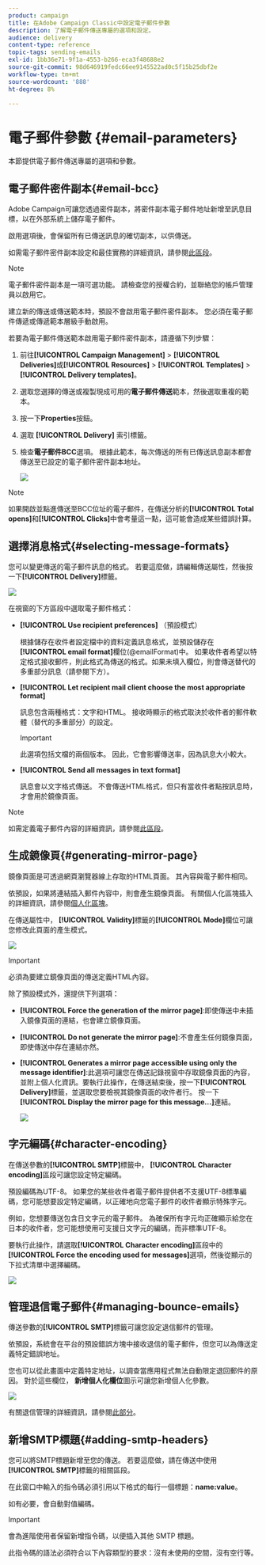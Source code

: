 ```yaml
---
product: campaign
title: 在Adobe Campaign Classic中設定電子郵件參數
description: 了解電子郵件傳送專屬的選項和設定。
audience: delivery
content-type: reference
topic-tags: sending-emails
exl-id: 1bb36e71-9f1a-4553-b266-eca3f48688e2
source-git-commit: 98d646919fedc66ee9145522ad0c5f15b25dbf2e
workflow-type: tm+mt
source-wordcount: '888'
ht-degree: 8%

---
```


# 電子郵件參數 {#email-parameters}

本節提供電子郵件傳送專屬的選項和參數。

## 電子郵件密件副本{#email-bcc}

Adobe Campaign可讓您透過密件副本，將密件副本電子郵件地址新增至訊息目標，以在外部系統上儲存電子郵件。

啟用選項後，會保留所有已傳送訊息的確切副本，以供傳送。

如需電子郵件密件副本設定和最佳實務的詳細資訊，請參閱[此區段](../../installation/using/email-archiving.md)。

>[!NOTE]
>
>電子郵件密件副本是一項可選功能。 請檢查您的授權合約，並聯絡您的帳戶管理員以啟用它。

建立新的傳送或傳送範本時，預設不會啟用電子郵件密件副本。 您必須在電子郵件傳遞或傳遞範本層級手動啟用。

若要為電子郵件傳送範本啟用電子郵件密件副本，請遵循下列步驟：

1. 前往&#x200B;**[!UICONTROL Campaign Management]** > **[!UICONTROL Deliveries]**&#x200B;或&#x200B;**[!UICONTROL Resources]** > **[!UICONTROL Templates]** > **[!UICONTROL Delivery templates]**。
1. 選取您選擇的傳送或複製現成可用的&#x200B;**電子郵件傳送**&#x200B;範本，然後選取重複的範本。
1. 按一下&#x200B;**Properties**&#x200B;按鈕。
1. 選取 **[!UICONTROL Delivery]** 索引標籤。
1. 檢查&#x200B;**電子郵件BCC**&#x200B;選項。 根據此範本，每次傳送的所有已傳送訊息副本都會傳送至已設定的電子郵件密件副本地址。

   ![](assets/s_ncs_user_wizard_archiving.png)

>[!NOTE]
>
>如果開啟並點進傳送至BCC位址的電子郵件，在傳送分析的&#x200B;**[!UICONTROL Total opens]**&#x200B;和&#x200B;**[!UICONTROL Clicks]**&#x200B;中會考量這一點，這可能會造成某些錯誤計算。

## 選擇消息格式{#selecting-message-formats}

您可以變更傳送的電子郵件訊息的格式。 若要這麼做，請編輯傳送屬性，然後按一下&#x200B;**[!UICONTROL Delivery]**&#x200B;標籤。

![](assets/s_ncs_user_wizard_email_param.png)

在視窗的下方區段中選取電子郵件格式：

* **[!UICONTROL Use recipient preferences]** （預設模式）

   根據儲存在收件者設定檔中的資料定義訊息格式，並預設儲存在&#x200B;**[!UICONTROL email format]**&#x200B;欄位(@emailFormat)中。 如果收件者希望以特定格式接收郵件，則此格式為傳送的格式。如果未填入欄位，則會傳送替代的多重部分訊息（請參閱下方）。

* **[!UICONTROL Let recipient mail client choose the most appropriate format]**

   訊息包含兩種格式：文字和HTML。 接收時顯示的格式取決於收件者的郵件軟體（替代的多重部分）的設定。

   >[!IMPORTANT]
   >
   >此選項包括文檔的兩個版本。 因此，它會影響傳送率，因為訊息大小較大。

* **[!UICONTROL Send all messages in text format]**

   訊息會以文字格式傳送。 不會傳送HTML格式，但只有當收件者點按訊息時，才會用於鏡像頁面。

>[!NOTE]
>
>如需定義電子郵件內容的詳細資訊，請參閱[此區段](../../delivery/using/defining-the-email-content.md)。

## 生成鏡像頁{#generating-mirror-page}

鏡像頁面是可透過網頁瀏覽器線上存取的HTML頁面。 其內容與電子郵件相同。

依預設，如果將連結插入郵件內容中，則會產生鏡像頁面。 有關個人化區塊插入的詳細資訊，請參閱[個人化區塊](../../delivery/using/personalization-blocks.md)。

在傳送屬性中， **[!UICONTROL Validity]**&#x200B;標籤的&#x200B;**[!UICONTROL Mode]**&#x200B;欄位可讓您修改此頁面的產生模式。

![](assets/s_ncs_user_wizard_miror_page_mode.png)

>[!IMPORTANT]
>
>必須為要建立鏡像頁面的傳送定義HTML內容。

除了預設模式外，還提供下列選項：

* **[!UICONTROL Force the generation of the mirror page]**:即使傳送中未插入鏡像頁面的連結，也會建立鏡像頁面。
* **[!UICONTROL Do not generate the mirror page]**:不會產生任何鏡像頁面，即使傳送中存在連結亦然。
* **[!UICONTROL Generates a mirror page accessible using only the message identifier]**:此選項可讓您在傳送記錄視窗中存取鏡像頁面的內容，並附上個人化資訊。要執行此操作，在傳送結束後，按一下&#x200B;**[!UICONTROL Delivery]**&#x200B;標籤，並選取您要檢視其鏡像頁面的收件者行。 按一下&#x200B;**[!UICONTROL Display the mirror page for this message...]**&#x200B;連結。

   ![](assets/s_ncs_user_wizard_miror_page_link.png)

## 字元編碼{#character-encoding}

在傳送參數的&#x200B;**[!UICONTROL SMTP]**&#x200B;標籤中， **[!UICONTROL Character encoding]**&#x200B;區段可讓您設定特定編碼。

預設編碼為UTF-8。 如果您的某些收件者電子郵件提供者不支援UTF-8標準編碼，您可能想要設定特定編碼，以正確地向您電子郵件的收件者顯示特殊字元。

例如，您想要傳送包含日文字元的電子郵件。 為確保所有字元均正確顯示給您在日本的收件者，您可能想使用可支援日文字元的編碼，而非標準UTF-8。

要執行此操作，請選取&#x200B;**[!UICONTROL Character encoding]**&#x200B;區段中的&#x200B;**[!UICONTROL Force the encoding used for messages]**&#x200B;選項，然後從顯示的下拉式清單中選擇編碼。

![](assets/s_ncs_user_email_del_properties_smtp_tab_encoding.png)

## 管理退信電子郵件{#managing-bounce-emails}

傳送參數的&#x200B;**[!UICONTROL SMTP]**&#x200B;標籤可讓您設定退信郵件的管理。

依預設，系統會在平台的預設錯誤方塊中接收退信的電子郵件，但您可以為傳送定義特定錯誤地址。

您也可以從此畫面中定義特定地址，以調查當應用程式無法自動限定退回郵件的原因。 對於這些欄位， **新增個人化欄位**&#x200B;圖示可讓您新增個人化參數。

![](assets/s_ncs_user_email_del_properties_smtp_tab.png)

有關退信管理的詳細資訊，請參閱[此部分](../../delivery/using/understanding-delivery-failures.md#bounce-mail-management)。

## 新增SMTP標題{#adding-smtp-headers}

您可以將SMTP標題新增至您的傳送。 若要這麼做，請在傳送中使用&#x200B;**[!UICONTROL SMTP]**&#x200B;標籤的相關區段。

在此窗口中輸入的指令碼必須引用以下格式的每行一個標題：**name:value**。

如有必要，會自動對值編碼。

>[!IMPORTANT]
>
>會為進階使用者保留新增指令碼，以便插入其他 SMTP 標題。
>
>此指令碼的語法必須符合以下內容類型的要求：沒有未使用的空間，沒有空行等。
